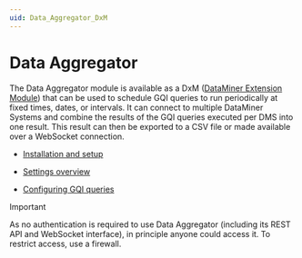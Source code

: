```yaml
---
uid: Data_Aggregator_DxM
---
```


# Data Aggregator

The Data Aggregator module is available as a DxM ([DataMiner Extension Module](xref:DataMinerExtensionModules)) that can be used to schedule GQI queries to run periodically at fixed times, dates, or intervals. It can connect to multiple DataMiner Systems and combine the results of the GQI queries executed per DMS into one result. This result can then be exported to a CSV file or made available over a WebSocket connection.

- [Installation and setup](xref:Data_Aggregator_install_setup)

- [Settings overview](xref:Data_Aggregator_settings)

- [Configuring GQI queries](xref:Data_Aggregator_queries)

> [!IMPORTANT]
> As no authentication is required to use Data Aggregator (including its REST API and WebSocket interface), in principle anyone could access it. To restrict access, use a firewall.
